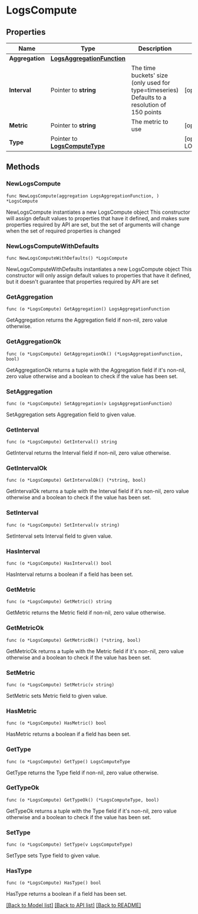 # LogsCompute

## Properties

Name | Type | Description | Notes
------------ | ------------- | ------------- | -------------
**Aggregation** | [**LogsAggregationFunction**](LogsAggregationFunction.md) |  | 
**Interval** | Pointer to **string** | The time buckets&#39; size (only used for type&#x3D;timeseries) Defaults to a resolution of 150 points | [optional] 
**Metric** | Pointer to **string** | The metric to use | [optional] 
**Type** | Pointer to [**LogsComputeType**](LogsComputeType.md) |  | [optional] [default to LOGSCOMPUTETYPE_TOTAL]

## Methods

### NewLogsCompute

`func NewLogsCompute(aggregation LogsAggregationFunction, ) *LogsCompute`

NewLogsCompute instantiates a new LogsCompute object
This constructor will assign default values to properties that have it defined,
and makes sure properties required by API are set, but the set of arguments
will change when the set of required properties is changed

### NewLogsComputeWithDefaults

`func NewLogsComputeWithDefaults() *LogsCompute`

NewLogsComputeWithDefaults instantiates a new LogsCompute object
This constructor will only assign default values to properties that have it defined,
but it doesn't guarantee that properties required by API are set

### GetAggregation

`func (o *LogsCompute) GetAggregation() LogsAggregationFunction`

GetAggregation returns the Aggregation field if non-nil, zero value otherwise.

### GetAggregationOk

`func (o *LogsCompute) GetAggregationOk() (*LogsAggregationFunction, bool)`

GetAggregationOk returns a tuple with the Aggregation field if it's non-nil, zero value otherwise
and a boolean to check if the value has been set.

### SetAggregation

`func (o *LogsCompute) SetAggregation(v LogsAggregationFunction)`

SetAggregation sets Aggregation field to given value.


### GetInterval

`func (o *LogsCompute) GetInterval() string`

GetInterval returns the Interval field if non-nil, zero value otherwise.

### GetIntervalOk

`func (o *LogsCompute) GetIntervalOk() (*string, bool)`

GetIntervalOk returns a tuple with the Interval field if it's non-nil, zero value otherwise
and a boolean to check if the value has been set.

### SetInterval

`func (o *LogsCompute) SetInterval(v string)`

SetInterval sets Interval field to given value.

### HasInterval

`func (o *LogsCompute) HasInterval() bool`

HasInterval returns a boolean if a field has been set.

### GetMetric

`func (o *LogsCompute) GetMetric() string`

GetMetric returns the Metric field if non-nil, zero value otherwise.

### GetMetricOk

`func (o *LogsCompute) GetMetricOk() (*string, bool)`

GetMetricOk returns a tuple with the Metric field if it's non-nil, zero value otherwise
and a boolean to check if the value has been set.

### SetMetric

`func (o *LogsCompute) SetMetric(v string)`

SetMetric sets Metric field to given value.

### HasMetric

`func (o *LogsCompute) HasMetric() bool`

HasMetric returns a boolean if a field has been set.

### GetType

`func (o *LogsCompute) GetType() LogsComputeType`

GetType returns the Type field if non-nil, zero value otherwise.

### GetTypeOk

`func (o *LogsCompute) GetTypeOk() (*LogsComputeType, bool)`

GetTypeOk returns a tuple with the Type field if it's non-nil, zero value otherwise
and a boolean to check if the value has been set.

### SetType

`func (o *LogsCompute) SetType(v LogsComputeType)`

SetType sets Type field to given value.

### HasType

`func (o *LogsCompute) HasType() bool`

HasType returns a boolean if a field has been set.


[[Back to Model list]](../README.md#documentation-for-models) [[Back to API list]](../README.md#documentation-for-api-endpoints) [[Back to README]](../README.md)


